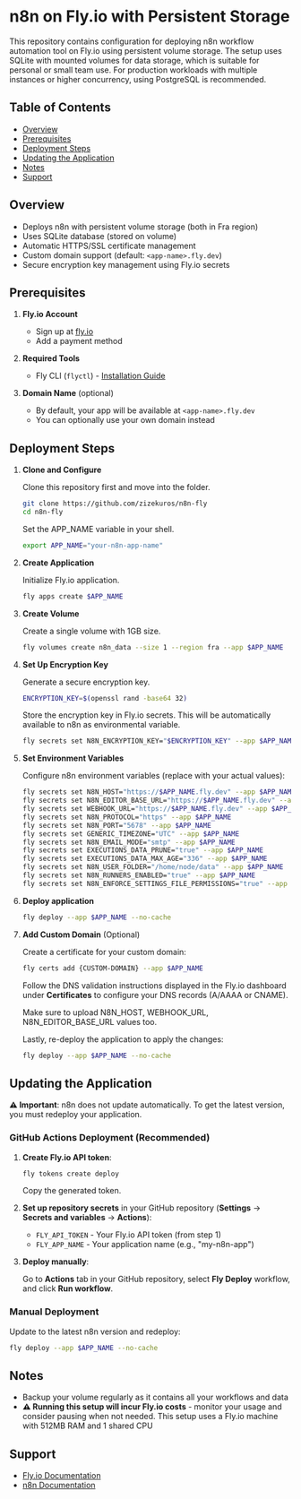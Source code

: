 # n8n on Fly.io with Persistent Storage

This repository contains configuration for deploying n8n workflow automation tool on Fly.io using persistent volume storage. The setup uses SQLite with mounted volumes for data storage, which is suitable for personal or small team use. For production workloads with multiple instances or higher concurrency, using PostgreSQL is recommended.

## Table of Contents

- [Overview](#overview)
- [Prerequisites](#prerequisites)
- [Deployment Steps](#deployment-steps)
- [Updating the Application](#updating-the-application)
- [Notes](#notes)
- [Support](#support)

## Overview

- Deploys n8n with persistent volume storage (both in Fra region)
- Uses SQLite database (stored on volume)
- Automatic HTTPS/SSL certificate management
- Custom domain support (default: `<app-name>.fly.dev`)
- Secure encryption key management using Fly.io secrets

## Prerequisites

1. **Fly.io Account**
   - Sign up at [fly.io](https://fly.io)
   - Add a payment method

2. **Required Tools**
   - Fly CLI (`flyctl`) - [Installation Guide](https://fly.io/docs/hands-on/install-flyctl/)

3. **Domain Name** (optional)
   - By default, your app will be available at `<app-name>.fly.dev`
   - You can optionally use your own domain instead

## Deployment Steps

1. **Clone and Configure**
   
   Clone this repository first and move into the folder.
   ```bash
   git clone https://github.com/zizekuros/n8n-fly
   cd n8n-fly
   ```
   Set the APP_NAME variable in your shell.
   ```bash
   export APP_NAME="your-n8n-app-name"
   ```

2. **Create Application**

   Initialize Fly.io application.
   ```bash
   fly apps create $APP_NAME
   ```

3. **Create Volume**
   
   Create a single volume with 1GB size.
   ```bash
   fly volumes create n8n_data --size 1 --region fra --app $APP_NAME
   ```

4. **Set Up Encryption Key**

   Generate a secure encryption key.
   ```bash
   ENCRYPTION_KEY=$(openssl rand -base64 32)
   ```
   Store the encryption key in Fly.io secrets. This will be automatically available to n8n as environmental variable.
   ```bash
   fly secrets set N8N_ENCRYPTION_KEY="$ENCRYPTION_KEY" --app $APP_NAME
   ```

5. **Set Environment Variables**

   Configure n8n environment variables (replace with your actual values):
   ```bash
   fly secrets set N8N_HOST="https://$APP_NAME.fly.dev" --app $APP_NAME
   fly secrets set N8N_EDITOR_BASE_URL="https://$APP_NAME.fly.dev" --app $APP_NAME
   fly secrets set WEBHOOK_URL="https://$APP_NAME.fly.dev" --app $APP_NAME
   fly secrets set N8N_PROTOCOL="https" --app $APP_NAME
   fly secrets set N8N_PORT="5678" --app $APP_NAME
   fly secrets set GENERIC_TIMEZONE="UTC" --app $APP_NAME
   fly secrets set N8N_EMAIL_MODE="smtp" --app $APP_NAME
   fly secrets set EXECUTIONS_DATA_PRUNE="true" --app $APP_NAME
   fly secrets set EXECUTIONS_DATA_MAX_AGE="336" --app $APP_NAME
   fly secrets set N8N_USER_FOLDER="/home/node/data" --app $APP_NAME
   fly secrets set N8N_RUNNERS_ENABLED="true" --app $APP_NAME
   fly secrets set N8N_ENFORCE_SETTINGS_FILE_PERMISSIONS="true" --app $APP_NAME
   ```

6. **Deploy application**
   ```bash
   fly deploy --app $APP_NAME --no-cache
   ```

7. **Add Custom Domain** (Optional)
   
   Create a certificate for your custom domain:
   ```bash
   fly certs add {CUSTOM-DOMAIN} --app $APP_NAME
   ```
   
   Follow the DNS validation instructions displayed in the Fly.io dashboard under **Certificates** to configure your DNS records (A/AAAA or CNAME).

   Make sure to upload N8N_HOST, WEBHOOK_URL, N8N_EDITOR_BASE_URL values too.
   
   Lastly, re-deploy the application to apply the changes:
   ```bash
   fly deploy --app $APP_NAME --no-cache
   ```

## Updating the Application

**⚠️ Important**: n8n does not update automatically. To get the latest version, you must redeploy your application.

### GitHub Actions Deployment (Recommended)

1. **Create Fly.io API token**:
   ```bash
   fly tokens create deploy
   ```
   Copy the generated token.

2. **Set up repository secrets** in your GitHub repository (**Settings** → **Secrets and variables** → **Actions**):

   - `FLY_API_TOKEN` - Your Fly.io API token (from step 1)
   - `FLY_APP_NAME` - Your application name (e.g., "my-n8n-app")

3. **Deploy manually**:
   
   Go to **Actions** tab in your GitHub repository, select **Fly Deploy** workflow, and click **Run workflow**.

### Manual Deployment

Update to the latest n8n version and redeploy:
```bash
fly deploy --app $APP_NAME --no-cache
```
## Notes

- Backup your volume regularly as it contains all your workflows and data
- **⚠️ Running this setup will incur Fly.io costs** - monitor your usage and consider pausing when not needed. This setup uses a Fly.io machine with 512MB RAM and 1 shared CPU

## Support

- [Fly.io Documentation](https://fly.io/docs/)
- [n8n Documentation](https://docs.n8n.io/)
